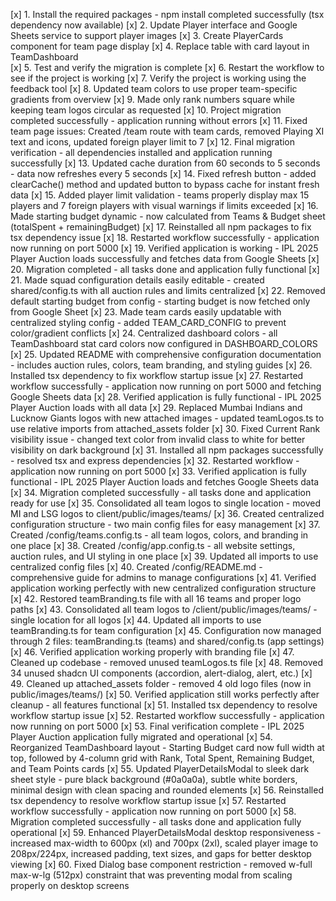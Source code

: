 [x] 1. Install the required packages - npm install completed successfully (tsx dependency now available)
[x] 2. Update Player interface and Google Sheets service to support player images
[x] 3. Create PlayerCards component for team page display
[x] 4. Replace table with card layout in TeamDashboard  
[x] 5. Test and verify the migration is complete
[x] 6. Restart the workflow to see if the project is working
[x] 7. Verify the project is working using the feedback tool
[x] 8. Updated team colors to use proper team-specific gradients from overview
[x] 9. Made only rank numbers square while keeping team logos circular as requested
[x] 10. Project migration completed successfully - application running without errors
[x] 11. Fixed team page issues: Created /team route with team cards, removed Playing XI text and icons, updated foreign player limit to 7
[x] 12. Final migration verification - all dependencies installed and application running successfully
[x] 13. Updated cache duration from 60 seconds to 5 seconds - data now refreshes every 5 seconds
[x] 14. Fixed refresh button - added clearCache() method and updated button to bypass cache for instant fresh data
[x] 15. Added player limit validation - teams properly display max 15 players and 7 foreign players with visual warnings if limits exceeded
[x] 16. Made starting budget dynamic - now calculated from Teams & Budget sheet (totalSpent + remainingBudget)
[x] 17. Reinstalled all npm packages to fix tsx dependency issue
[x] 18. Restarted workflow successfully - application now running on port 5000
[x] 19. Verified application is working - IPL 2025 Player Auction loads successfully and fetches data from Google Sheets
[x] 20. Migration completed - all tasks done and application fully functional
[x] 21. Made squad configuration details easily editable - created shared/config.ts with all auction rules and limits centralized
[x] 22. Removed default starting budget from config - starting budget is now fetched only from Google Sheet
[x] 23. Made team cards easily updatable with centralized styling config - added TEAM_CARD_CONFIG to prevent color/gradient conflicts
[x] 24. Centralized dashboard colors - all TeamDashboard stat card colors now configured in DASHBOARD_COLORS
[x] 25. Updated README with comprehensive configuration documentation - includes auction rules, colors, team branding, and styling guides
[x] 26. Installed tsx dependency to fix workflow startup issue
[x] 27. Restarted workflow successfully - application now running on port 5000 and fetching Google Sheets data
[x] 28. Verified application is fully functional - IPL 2025 Player Auction loads with all data
[x] 29. Replaced Mumbai Indians and Lucknow Giants logos with new attached images - updated teamLogos.ts to use relative imports from attached_assets folder
[x] 30. Fixed Current Rank visibility issue - changed text color from invalid class to white for better visibility on dark background
[x] 31. Installed all npm packages successfully - resolved tsx and express dependencies
[x] 32. Restarted workflow - application now running on port 5000
[x] 33. Verified application is fully functional - IPL 2025 Player Auction loads and fetches Google Sheets data
[x] 34. Migration completed successfully - all tasks done and application ready for use
[x] 35. Consolidated all team logos to single location - moved MI and LSG logos to client/public/images/teams/
[x] 36. Created centralized configuration structure - two main config files for easy management
[x] 37. Created /config/teams.config.ts - all team logos, colors, and branding in one place
[x] 38. Created /config/app.config.ts - all website settings, auction rules, and UI styling in one place
[x] 39. Updated all imports to use centralized config files
[x] 40. Created /config/README.md - comprehensive guide for admins to manage configurations
[x] 41. Verified application working perfectly with new centralized configuration structure
[x] 42. Restored teamBranding.ts file with all 16 teams and proper logo paths
[x] 43. Consolidated all team logos to /client/public/images/teams/ - single location for all logos
[x] 44. Updated all imports to use teamBranding.ts for team configuration
[x] 45. Configuration now managed through 2 files: teamBranding.ts (teams) and shared/config.ts (app settings)
[x] 46. Verified application working properly with branding file
[x] 47. Cleaned up codebase - removed unused teamLogos.ts file
[x] 48. Removed 34 unused shadcn UI components (accordion, alert-dialog, alert, etc.)
[x] 49. Cleaned up attached_assets folder - removed 4 old logo files (now in public/images/teams/)
[x] 50. Verified application still works perfectly after cleanup - all features functional
[x] 51. Installed tsx dependency to resolve workflow startup issue
[x] 52. Restarted workflow successfully - application now running on port 5000
[x] 53. Final verification complete - IPL 2025 Player Auction application fully migrated and operational
[x] 54. Reorganized TeamDashboard layout - Starting Budget card now full width at top, followed by 4-column grid with Rank, Total Spent, Remaining Budget, and Team Points cards
[x] 55. Updated PlayerDetailsModal to sleek dark sheet style - pure black background (#0a0a0a), subtle white borders, minimal design with clean spacing and rounded elements
[x] 56. Reinstalled tsx dependency to resolve workflow startup issue
[x] 57. Restarted workflow successfully - application now running on port 5000
[x] 58. Migration completed successfully - all tasks done and application fully operational
[x] 59. Enhanced PlayerDetailsModal desktop responsiveness - increased max-width to 600px (xl) and 700px (2xl), scaled player image to 208px/224px, increased padding, text sizes, and gaps for better desktop viewing
[x] 60. Fixed Dialog base component restriction - removed w-full max-w-lg (512px) constraint that was preventing modal from scaling properly on desktop screens